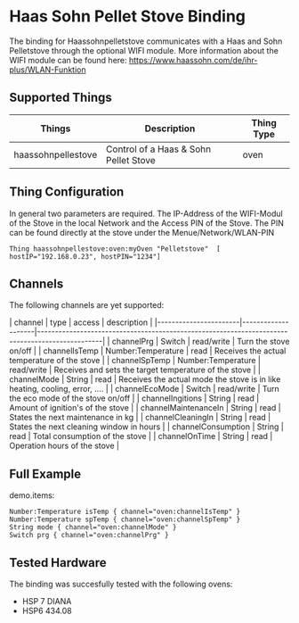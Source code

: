 # Haas Sohn Pellet Stove Binding

The binding for Haassohnpelletstove communicates with a Haas and Sohn Pelletstove through the optional
WIFI module. More information about the WIFI module can be found here: https://www.haassohn.com/de/ihr-plus/WLAN-Funktion

## Supported Things

| Things                    | Description                                                                  | Thing Type |
|---------------------------|------------------------------------------------------------------------------|------------|
| haassohnpellestove        | Control of a Haas & Sohn Pellet Stove                                        | oven	    |


## Thing Configuration

In general two parameters are required. The IP-Address of the WIFI-Modul of the Stove in the local Network and the Access PIN of the Stove.
The PIN can be found directly at the stove under the Menue/Network/WLAN-PIN

```
Thing haassohnpellestove:oven:myOven "Pelletstove"  [ hostIP="192.168.0.23", hostPIN="1234"]
```

## Channels

The following channels are yet supported:

| channel  		  		| type               | access		|	description                                              					  |
|-----------------------|--------------------|------------------------------------------------------------------------------------------------|
| channelPrg      		| Switch 	 	     | read/write	|	Turn the stove on/off		                              					  |
| channelIsTemp   		| Number:Temperature | read 		|	Receives the actual temperature of the stove	          					  |
| channelSpTemp   		| Number:Temperature | read/write	|	Receives and sets the target temperature of the stove	  					  |
| channelMode     		| String             | read			|	Receives the actual mode the stove is in like heating, cooling, error, ....	  |
| channelEcoMode  		| Switch             | read/write	|	Turn the eco mode of the stove on/off	  									  |
| channelIngitions		| String             | read			|	Amount of ignition's of the stove											  |
| channelMaintenanceIn	| String             | read			|	States the next maintenance in kg											  |
| channelCleaningIn     | String             | read			|	States the next cleaning window in hours									  |
| channelConsumption    | String             | read			|	Total consumption of the stove												  |
| channelOnTime     	| String             | read			|	Operation hours of the stove												  |

## Full Example

demo.items:

```
Number:Temperature isTemp { channel="oven:channelIsTemp" }
Number:Temperature spTemp { channel="oven:channelSpTemp" }
String mode { channel="oven:channelMode" }
Switch prg { channel="oven:channelPrg" }
```

## Tested Hardware

The binding was succesfully tested with the following ovens:

- HSP 7 DIANA
- HSP6 434.08
